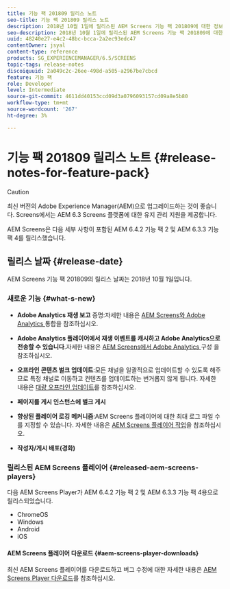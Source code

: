 ```yaml
---
title: 기능 팩 201809 릴리스 노트
seo-title: 기능 팩 201809 릴리스 노트
description: 2018년 10월 1일에 릴리스된 AEM Screens 기능 팩 201809에 대한 정보를 보려면 이 페이지를 따르십시오.
seo-description: 2018년 10월 1일에 릴리스된 AEM Screens 기능 팩 201809에 대한 정보를 보려면 이 페이지를 따르십시오.
uuid: 48240e27-e4c2-48bc-bcca-2a2ec93edc47
contentOwner: jsyal
content-type: reference
products: SG_EXPERIENCEMANAGER/6.5/SCREENS
topic-tags: release-notes
discoiquuid: 2a049c2c-26ee-498d-a505-a2967be7cbcd
feature: 기능 팩
role: Developer
level: Intermediate
source-git-commit: 4611dd40153ccd09d3a0796093157cd09a8e5b80
workflow-type: tm+mt
source-wordcount: '267'
ht-degree: 3%

---
```



# 기능 팩 201809 릴리스 노트 {#release-notes-for-feature-pack}

>[!CAUTION]
>
>최신 버전의 Adobe Experience Manager(AEM)으로 업그레이드하는 것이 좋습니다. Screens에서는 AEM 6.3 Screens 플랫폼에 대한 유지 관리 지원을 제공합니다.

AEM Screens은 다음 세부 사항이 포함된 AEM 6.4.2 기능 팩 2 및 AEM 6.3.3 기능 팩 4를 릴리스했습니다.

## 릴리스 날짜 {#release-date}

AEM Screens 기능 팩 201809의 릴리스 날짜는 2018년 10월 1일입니다.

### 새로운 기능 {#what-s-new}

* **Adobe Analytics 재생 보고** 증명:자세한 내용은  [AEM Screens와 Adobe Analytics ](adobe-analytics-integration-aem-screens.md) 통합을 참조하십시오.

* **Adobe Analytics 플레이어에서 재생 이벤트를 캐시하고 Adobe Analytics으로 전송할 수 있습니다**.자세한 내용은  [AEM Screens에서 Adobe Analytics ](configuring-adobe-analytics-aem-screens.md) 구성 을 참조하십시오.

* **오프라인 콘텐츠 벌크 업데이트**:모든 채널을 일괄적으로 업데이트할 수 있도록 해주므로 특정 채널로 이동하고 컨텐츠를 업데이트하는 번거롭지 않게 됩니다. 자세한 내용은 [대량 오프라인 업데이트](bulk-offline-update.md)를 참조하십시오.

* **페이지를 게시 인스턴스에 벌크 게시**
* **향상된 플레이어 로깅 메커니즘**:AEM Screens 플레이어에 대한 최대 로그 파일 수를 지정할 수 있습니다. 자세한 내용은 [AEM Screens 플레이어 작업](working-with-screens-player.md)을 참조하십시오.

* **작성자/게시 배포(경화)**

### 릴리스된 AEM Screens 플레이어 {#released-aem-screens-players}

다음 AEM Screens Player가 AEM 6.4.2 기능 팩 2 및 AEM 6.3.3 기능 팩 4용으로 릴리스되었습니다.

* ChromeOS
* Windows
* Android
* iOS

#### AEM Screens 플레이어 다운로드 {#aem-screens-player-downloads}

최신 AEM Screens 플레이어를 다운로드하고 버그 수정에 대한 자세한 내용은 [AEM Screens Player 다운로드](https://download.macromedia.com/screens/)를 참조하십시오.
